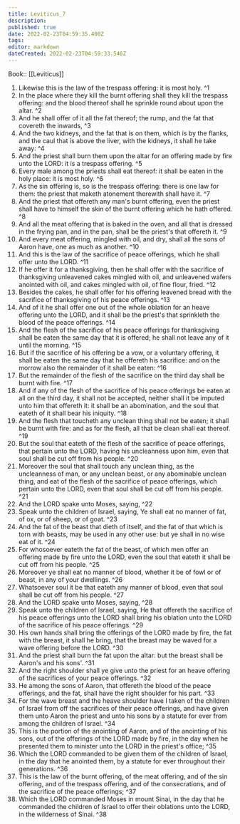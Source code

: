 ```yaml
---
title: Leviticus_7
description: 
published: true
date: 2022-02-23T04:59:35.400Z
tags: 
editor: markdown
dateCreated: 2022-02-23T04:59:33.546Z
---
```


 Book:: [[Leviticus]]
 1. Likewise this is the law of the trespass offering: it is most holy. ^1
 2. In the place where they kill the burnt offering shall they kill the trespass offering: and the blood thereof shall he sprinkle round about upon the altar. ^2
 3. And he shall offer of it all the fat thereof; the rump, and the fat that covereth the inwards, ^3
 4. And the two kidneys, and the fat that is on them, which is by the flanks, and the caul that is above the liver, with the kidneys, it shall he take away: ^4
 5. And the priest shall burn them upon the altar for an offering made by fire unto the LORD: it is a trespass offering. ^5
 6. Every male among the priests shall eat thereof: it shall be eaten in the holy place: it is most holy. ^6
 7. As the sin offering is, so is the trespass offering: there is one law for them: the priest that maketh atonement therewith shall have it. ^7
 8. And the priest that offereth any man's burnt offering, even the priest shall have to himself the skin of the burnt offering which he hath offered. ^8
 9. And all the meat offering that is baked in the oven, and all that is dressed in the frying pan, and in the pan, shall be the priest's that offereth it. ^9
 10. And every meat offering, mingled with oil, and dry, shall all the sons of Aaron have, one as much as another. ^10
 11. And this is the law of the sacrifice of peace offerings, which he shall offer unto the LORD. ^11
 12. If he offer it for a thanksgiving, then he shall offer with the sacrifice of thanksgiving unleavened cakes mingled with oil, and unleavened wafers anointed with oil, and cakes mingled with oil, of fine flour, fried. ^12
 13. Besides the cakes, he shall offer for his offering leavened bread with the sacrifice of thanksgiving of his peace offerings. ^13
 14. And of it he shall offer one out of the whole oblation for an heave offering unto the LORD, and it shall be the priest's that sprinkleth the blood of the peace offerings. ^14
 15. And the flesh of the sacrifice of his peace offerings for thanksgiving shall be eaten the same day that it is offered; he shall not leave any of it until the morning. ^15
 16. But if the sacrifice of his offering be a vow, or a voluntary offering, it shall be eaten the same day that he offereth his sacrifice: and on the morrow also the remainder of it shall be eaten: ^16
 17. But the remainder of the flesh of the sacrifice on the third day shall be burnt with fire. ^17
 18. And if any of the flesh of the sacrifice of his peace offerings be eaten at all on the third day, it shall not be accepted, neither shall it be imputed unto him that offereth it: it shall be an abomination, and the soul that eateth of it shall bear his iniquity. ^18
 19. And the flesh that toucheth any unclean thing shall not be eaten; it shall be burnt with fire: and as for the flesh, all that be clean shall eat thereof. ^19
 20. But the soul that eateth of the flesh of the sacrifice of peace offerings, that pertain unto the LORD, having his uncleanness upon him, even that soul shall be cut off from his people. ^20
 21. Moreover the soul that shall touch any unclean thing, as the uncleanness of man, or any unclean beast, or any abominable unclean thing, and eat of the flesh of the sacrifice of peace offerings, which pertain unto the LORD, even that soul shall be cut off from his people. ^21
 22. And the LORD spake unto Moses, saying, ^22
 23. Speak unto the children of Israel, saying, Ye shall eat no manner of fat, of ox, or of sheep, or of goat. ^23
 24. And the fat of the beast that dieth of itself, and the fat of that which is torn with beasts, may be used in any other use: but ye shall in no wise eat of it. ^24
 25. For whosoever eateth the fat of the beast, of which men offer an offering made by fire unto the LORD, even the soul that eateth it shall be cut off from his people. ^25
 26. Moreover ye shall eat no manner of blood, whether it be of fowl or of beast, in any of your dwellings. ^26
 27. Whatsoever soul it be that eateth any manner of blood, even that soul shall be cut off from his people. ^27
 28. And the LORD spake unto Moses, saying, ^28
 29. Speak unto the children of Israel, saying, He that offereth the sacrifice of his peace offerings unto the LORD shall bring his oblation unto the LORD of the sacrifice of his peace offerings. ^29
 30. His own hands shall bring the offerings of the LORD made by fire, the fat with the breast, it shall he bring, that the breast may be waved for a wave offering before the LORD. ^30
 31. And the priest shall burn the fat upon the altar: but the breast shall be Aaron's and his sons'. ^31
 32. And the right shoulder shall ye give unto the priest for an heave offering of the sacrifices of your peace offerings. ^32
 33. He among the sons of Aaron, that offereth the blood of the peace offerings, and the fat, shall have the right shoulder for his part. ^33
 34. For the wave breast and the heave shoulder have I taken of the children of Israel from off the sacrifices of their peace offerings, and have given them unto Aaron the priest and unto his sons by a statute for ever from among the children of Israel. ^34
 35. This is the portion of the anointing of Aaron, and of the anointing of his sons, out of the offerings of the LORD made by fire, in the day when he presented them to minister unto the LORD in the priest's office; ^35
 36. Which the LORD commanded to be given them of the children of Israel, in the day that he anointed them, by a statute for ever throughout their generations. ^36
 37. This is the law of the burnt offering, of the meat offering, and of the sin offering, and of the trespass offering, and of the consecrations, and of the sacrifice of the peace offerings; ^37
 38. Which the LORD commanded Moses in mount Sinai, in the day that he commanded the children of Israel to offer their oblations unto the LORD, in the wilderness of Sinai. ^38
